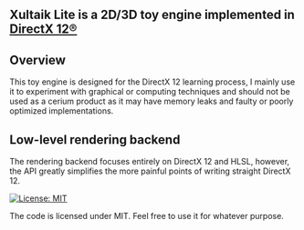 
  ##               Xultaik Lite is a 2D/3D toy engine implemented in [DirectX 12®]([https://www.khronos.org/vulkan/](https://learn.microsoft.com/en-us/windows/win32/direct3d12/directx-12-programming-guide))



## Overview
This toy engine is designed for the DirectX 12 learning process, I mainly use it to experiment with graphical or computing techniques and should not be used as a cerium product as it may have memory leaks and faulty or poorly optimized implementations.

## Low-level rendering backend
The rendering backend focuses entirely on DirectX 12 and HLSL, however, the API greatly simplifies the more painful points of writing straight DirectX 12.



[![License: MIT](https://img.shields.io/badge/License-MIT-yellow.svg)](https://github.com/FaberSanZ/Vultaik/blob/master/LICENSE) 

The code is licensed under MIT. Feel free to use it for whatever purpose.
